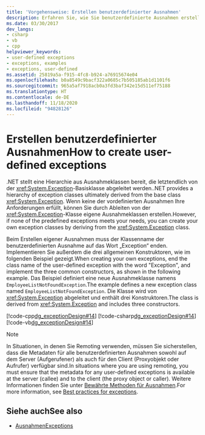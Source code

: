```yaml
---
title: 'Vorgehensweise: Erstellen benutzerdefinierter Ausnahmen'
description: Erfahren Sie, wie Sie benutzerdefinierte Ausnahmen erstellen. Diese stellen eine Alternative zur Hierarchie von Ausnahmeklassen dar, die von der Exception-Basisklasse in .NET abgeleitet sind.
ms.date: 03/30/2017
dev_langs:
- csharp
- vb
- cpp
helpviewer_keywords:
- user-defined exceptions
- exceptions, examples
- exceptions, user-defined
ms.assetid: 25819a5a-f915-4fc8-b924-a76915674e04
ms.openlocfilehash: b0a8549c9bacf322a0685c7b505185ab1d1101f6
ms.sourcegitcommit: 965a5af7918acb0a3fd3baf342e15d511ef75188
ms.translationtype: HT
ms.contentlocale: de-DE
ms.lasthandoff: 11/18/2020
ms.locfileid: "94828126"
---
```

# <a name="how-to-create-user-defined-exceptions"></a><span data-ttu-id="0500c-103">Erstellen benutzerdefinierter Ausnahmen</span><span class="sxs-lookup"><span data-stu-id="0500c-103">How to create user-defined exceptions</span></span>

<span data-ttu-id="0500c-104">.NET stellt eine Hierarchie aus Ausnahmeklassen bereit, die letztendlich von der <xref:System.Exception>-Basisklasse abgeleitet werden.</span><span class="sxs-lookup"><span data-stu-id="0500c-104">.NET provides a hierarchy of exception classes ultimately derived from the base class <xref:System.Exception>.</span></span> <span data-ttu-id="0500c-105">Wenn keine der vordefinierten Ausnahmen Ihre Anforderungen erfüllt, können Sie durch Ableiten von der <xref:System.Exception>-Klasse eigene Ausnahmeklassen erstellen.</span><span class="sxs-lookup"><span data-stu-id="0500c-105">However, if none of the predefined exceptions meets your needs, you can create your own exception classes by deriving from the <xref:System.Exception> class.</span></span>

<span data-ttu-id="0500c-106">Beim Erstellen eigener Ausnahmen muss der Klassenname der benutzerdefinierten Ausnahme auf das Wort „Exception“ enden. Implementieren Sie außerdem die drei allgemeinen Konstruktoren, wie im folgenden Beispiel gezeigt.</span><span class="sxs-lookup"><span data-stu-id="0500c-106">When creating your own exceptions, end the class name of the user-defined exception with the word "Exception", and implement the three common constructors, as shown in the following example.</span></span> <span data-ttu-id="0500c-107">Das Beispiel definiert eine neue Ausnahmeklasse namens `EmployeeListNotFoundException`.</span><span class="sxs-lookup"><span data-stu-id="0500c-107">The example defines a new exception class named `EmployeeListNotFoundException`.</span></span> <span data-ttu-id="0500c-108">Die Klasse wird von <xref:System.Exception> abgeleitet und enthält drei Konstruktoren.</span><span class="sxs-lookup"><span data-stu-id="0500c-108">The class is derived from <xref:System.Exception> and includes three constructors.</span></span>

[!code-cpp[dg_exceptionDesign#14](../../../samples/snippets/cpp/VS_Snippets_CLR/dg_exceptionDesign/cpp/example2.cpp#14)]
[!code-csharp[dg_exceptionDesign#14](../../../samples/snippets/csharp/VS_Snippets_CLR/dg_exceptionDesign/cs/example2.cs#14)]
[!code-vb[dg_exceptionDesign#14](../../../samples/snippets/visualbasic/VS_Snippets_CLR/dg_exceptionDesign/vb/example2.vb#14)]  

> [!NOTE]
> <span data-ttu-id="0500c-109">In Situationen, in denen Sie Remoting verwenden, müssen Sie sicherstellen, dass die Metadaten für alle benutzerdefinierten Ausnahmen sowohl auf dem Server (Aufgerufener) als auch für den Client (Proxyobjekt oder Aufrufer) verfügbar sind.</span><span class="sxs-lookup"><span data-stu-id="0500c-109">In situations where you are using remoting, you must ensure that the metadata for any user-defined exceptions is available at the server (callee) and to the client (the proxy object or caller).</span></span> <span data-ttu-id="0500c-110">Weitere Informationen finden Sie unter [Bewährte Methoden für Ausnahmen](best-practices-for-exceptions.md).</span><span class="sxs-lookup"><span data-stu-id="0500c-110">For more information, see [Best practices for exceptions](best-practices-for-exceptions.md).</span></span>

## <a name="see-also"></a><span data-ttu-id="0500c-111">Siehe auch</span><span class="sxs-lookup"><span data-stu-id="0500c-111">See also</span></span>

- [<span data-ttu-id="0500c-112">Ausnahmen</span><span class="sxs-lookup"><span data-stu-id="0500c-112">Exceptions</span></span>](index.md)
